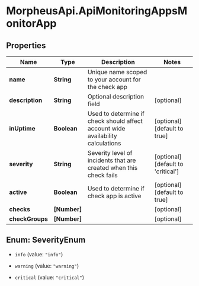 # MorpheusApi.ApiMonitoringAppsMonitorApp

## Properties

Name | Type | Description | Notes
------------ | ------------- | ------------- | -------------
**name** | **String** | Unique name scoped to your account for the check app | 
**description** | **String** | Optional description field | [optional] 
**inUptime** | **Boolean** | Used to determine if check should affect account wide availability calculations | [optional] [default to true]
**severity** | **String** | Severity level of incidents that are created when this check fails | [optional] [default to &#39;critical&#39;]
**active** | **Boolean** | Used to determine if check app is active | [optional] [default to true]
**checks** | **[Number]** |  | [optional] 
**checkGroups** | **[Number]** |  | [optional] 



## Enum: SeverityEnum


* `info` (value: `"info"`)

* `warning` (value: `"warning"`)

* `critical` (value: `"critical"`)




